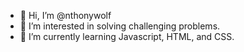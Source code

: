 - 👋 Hi, I’m @nthonywolf
- 👀 I’m interested in solving challenging problems.
- 🌱 I’m currently learning Javascript, HTML, and CSS.

<!---
nthonywolf/nthonywolf is a ✨ special ✨ repository because its `README.md` (this file) appears on your GitHub profile.
You can click the Preview link to take a look at your changes.
--->
